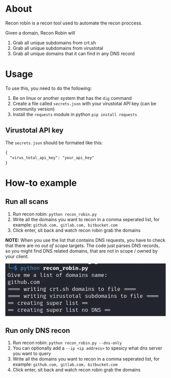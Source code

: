 # About
Recon robin is a recon tool used to automate the recon proccess. 

Given a domain, Recon Robin will
1. Grab all unique subdomains from crt.sh
2. Grab all unique subdomains from virustotal 
3. Grab all unique domains that it can find in any DNS record

# Usage
To use this, you need to do the following:
1. Be on linux or another system that has the `dig` command
2. Create a file called `secrets.json` with your virustotal API key (can be community version)
3. Install the `requests` module in python `pip install requests`

## Virustotal API key
The `secrets.json` should be formated like this:
```
{
  "virus_total_api_key": "your_api_key"
}
```

# How-to example
## Run all scans
1. Run recon robin: `python recon_robin.py`
2. Write all the domains you want to recon in a comma seperated list, for example: `github.com, gitlab.com, bitbucket.com`
3. Click enter, sit back and watch recon robin grab the domains

**NOTE:** When you use the list that contains DNS requests, you have to check that there are no *out of scope* targets.
The code just parses DNS records, so you might find DNS related domains, that are not in scope / owned by your client.

![img.png](img.png)

## Run only DNS recon
1. Run recon robin: `python recon_robin.py --dns-only`
2. You can optionally add a `--ip <ip address>` to spesicy what dns server you want to query
2. Write all the domains you want to recon in a comma seperated list, for example: `github.com, gitlab.com, bitbucket.com`
3. Click enter, sit back and watch recon robin grab the domains

